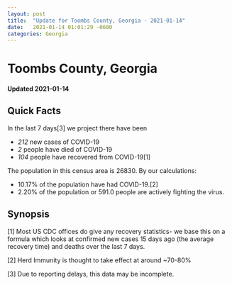 ```yaml
---
layout: post
title:  "Update for Toombs County, Georgia - 2021-01-14"
date:   2021-01-14 01:01:29 -0600
categories: Georgia
---
```


# Toombs County, Georgia
#### Updated 2021-01-14

## Quick Facts

In the last 7 days[3] we project there have been
- *212* new cases of COVID-19
- *2* people have died of COVID-19
- *104* people have recovered from COVID-19[1]

The population in this census area is 26830. By our calculations:
- 10.17% of the population have had COVID-19.[2]
- 2.20% of the population or 591.0 people are actively fighting the virus.

## Synopsis




[1] Most US CDC offices do give any recovery statistics- we base this on a formula which looks at confirmed new cases
15 days ago (the average recovery time) and deaths over the last 7 days.

[2] Herd Immunity is thought to take effect at around ~70-80%

[3] Due to reporting delays, this data may be incomplete.
 
    
